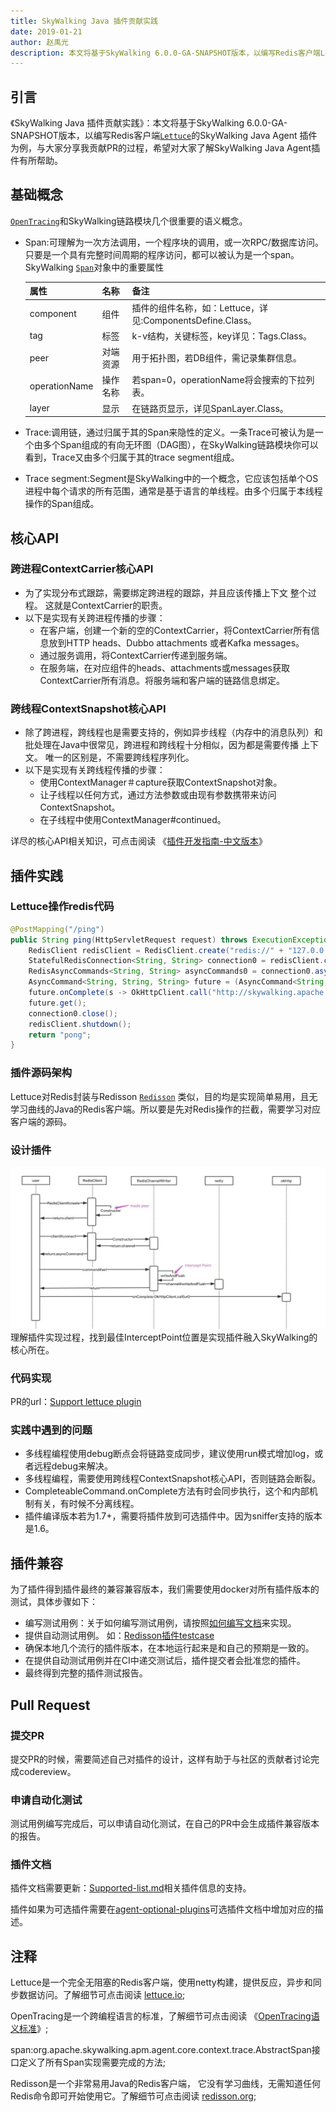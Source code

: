 ```yaml
---
title: SkyWalking Java 插件贡献实践
date: 2019-01-21
author: 赵禹光
description: 本文将基于SkyWalking 6.0.0-GA-SNAPSHOT版本，以编写Redis客户端Lettuce的SkyWalking Java Agent 插件为例，与大家分享我贡献PR的过程，希望对大家了解SkyWalking Java Agent插件有所帮助。
---
```


## 引言

《SkyWalking Java 插件贡献实践》：本文将基于SkyWalking 6.0.0-GA-SNAPSHOT版本，以编写Redis客户端<a href="#Lettuce">`Lettuce`</a>的SkyWalking Java Agent 插件为例，与大家分享我贡献PR的过程，希望对大家了解SkyWalking Java Agent插件有所帮助。

## 基础概念

<a href="#OpenTracing">`OpenTracing`</a>和SkyWalking链路模块几个很重要的语义概念。

* Span:可理解为一次方法调用，一个程序块的调用，或一次RPC/数据库访问。只要是一个具有完整时间周期的程序访问，都可以被认为是一个span。SkyWalking <a href="#AbstractSpan">`Span`</a>对象中的重要属性

  | 属性          | 名称     | 备注                                                       |
  | :------------ | :------- | :--------------------------------------------------------- |
  | component     | 组件     | 插件的组件名称，如：Lettuce，详见:ComponentsDefine.Class。 |
  | tag           | 标签     | k-v结构，关键标签，key详见：Tags.Class。                   |
  | peer          | 对端资源 | 用于拓扑图，若DB组件，需记录集群信息。                     |
  | operationName | 操作名称 | 若span=0，operationName将会搜索的下拉列表。                |
  | layer         | 显示     | 在链路页显示，详见SpanLayer.Class。                        |

* Trace:调用链，通过归属于其的Span来隐性的定义。一条Trace可被认为是一个由多个Span组成的有向无环图（DAG图），在SkyWalking链路模块你可以看到，Trace又由多个归属于其的trace segment组成。

* Trace segment:Segment是SkyWalking中的一个概念，它应该包括单个OS进程中每个请求的所有范围，通常是基于语言的单线程。由多个归属于本线程操作的Span组成。

## 核心API

### 跨进程ContextCarrier核心API

* 为了实现分布式跟踪，需要绑定跨进程的跟踪，并且应该传播上下文 整个过程。 这就是ContextCarrier的职责。
* 以下是实现有关跨进程传播的步骤：
  * 在客户端，创建一个新的空的ContextCarrier，将ContextCarrier所有信息放到HTTP heads、Dubbo attachments 或者Kafka messages。
  * 通过服务调用，将ContextCarrier传递到服务端。
  * 在服务端，在对应组件的heads、attachments或messages获取ContextCarrier所有消息。将服务端和客户端的链路信息绑定。

### 跨线程ContextSnapshot核心API

* 除了跨进程，跨线程也是需要支持的，例如异步线程（内存中的消息队列）和批处理在Java中很常见，跨进程和跨线程十分相似，因为都是需要传播 上下文。 唯一的区别是，不需要跨线程序列化。
* 以下是实现有关跨线程传播的步骤：
  * 使用ContextManager＃capture获取ContextSnapshot对象。
  * 让子线程以任何方式，通过方法参数或由现有参数携带来访问ContextSnapshot。
  * 在子线程中使用ContextManager#continued。

详尽的核心API相关知识，可点击阅读 《[插件开发指南-中文版本](https://github.com/apache/incubator-skywalking/blob/master/docs/others/cn/guides/Java-Plugin-Development-Guide.md)》

## 插件实践

### Lettuce操作redis代码

```java
@PostMapping("/ping")
public String ping(HttpServletRequest request) throws ExecutionException, InterruptedException {
    RedisClient redisClient = RedisClient.create("redis://" + "127.0.0.1" + ":6379");
    StatefulRedisConnection<String, String> connection0 = redisClient.connect();
    RedisAsyncCommands<String, String> asyncCommands0 = connection0.async();
    AsyncCommand<String, String, String> future = (AsyncCommand<String, String, String>)asyncCommands0.set("key_a", "value_a");
    future.onComplete(s -> OkHttpClient.call("http://skywalking.apache.org"));
    future.get();
    connection0.close();
    redisClient.shutdown();
    return "pong";
}
```

### 插件源码架构

Lettuce对Redis封装与Redisson <a href="#Redisson">`Redisson`</a> 类似，目的均是实现简单易用，且无学习曲线的Java的Redis客户端。所以要是先对Redis操作的拦截，需要学习对应客户端的源码。

### 设计插件

![Lettuce时序图](0081Kckwly1gkl4eg1vz5j30vp0gbgn0.jpg)
理解插件实现过程，找到最佳InterceptPoint位置是实现插件融入SkyWalking的核心所在。

### 代码实现

PR的url：[Support lettuce plugin](https://github.com/apache/incubator-skywalking/pull/2152)

### 实践中遇到的问题

* 多线程编程使用debug断点会将链路变成同步，建议使用run模式增加log，或者远程debug来解决。
* 多线程编程，需要使用跨线程ContextSnapshot核心API，否则链路会断裂。
* CompleteableCommand.onComplete方法有时会同步执行，这个和内部机制有关，有时候不分离线程。
* 插件编译版本若为1.7+，需要将插件放到可选插件中。因为sniffer支持的版本是1.6。

## 插件兼容

为了插件得到插件最终的兼容兼容版本，我们需要使用docker对所有插件版本的测试，具体步骤如下：

* 编写测试用例：关于如何编写测试用例，请按照[如何编写文档](https://github.com/SkywalkingTest/skywalking-agent-testcases/blob/master/docs/how-to-write-a-plugin-testcase.md)来实现。
* 提供自动测试用例。 如：[Redisson插件testcase](https://github.com/SkywalkingTest/skywalking-agent-testcases/pull/45)
* 确保本地几个流行的插件版本，在本地运行起来是和自己的预期是一致的。
* 在提供自动测试用例并在CI中递交测试后，插件提交者会批准您的插件。
* 最终得到完整的插件测试报告。

## Pull Request

### 提交PR

提交PR的时候，需要简述自己对插件的设计，这样有助于与社区的贡献者讨论完成codereview。

### 申请自动化测试

测试用例编写完成后，可以申请自动化测试，在自己的PR中会生成插件兼容版本的报告。

### 插件文档

插件文档需要更新：[Supported-list.md](https://github.com/apache/incubator-skywalking/blob/master/docs/en/setup/service-agent/java-agent/Supported-list.md)相关插件信息的支持。

插件如果为可选插件需要在[agent-optional-plugins](https://github.com/apache/incubator-skywalking/tree/master/docs/en/setup/service-agent/java-agent/agent-optional-plugins)可选插件文档中增加对应的描述。

## 注释

<a name="Lettuce"></a>Lettuce是一个完全无阻塞的Redis客户端，使用netty构建，提供反应，异步和同步数据访问。了解细节可点击阅读 [lettuce.io](https://lettuce.io/);

<a name="OpenTracing"></a>OpenTracing是一个跨编程语言的标准，了解细节可点击阅读 《[OpenTracing语义标准](https://github.com/opentracing-contrib/opentracing-specification-zh/blob/master/specification.md)》;

<a name="AbstractSpan"></a>span:org.apache.skywalking.apm.agent.core.context.trace.AbstractSpan接口定义了所有Span实现需要完成的方法;

<a name="Redisson"></a>Redisson是一个非常易用Java的Redis客户端， 它没有学习曲线，无需知道任何Redis命令即可开始使用它。了解细节可点击阅读 [redisson.org](https://redisson.org/);